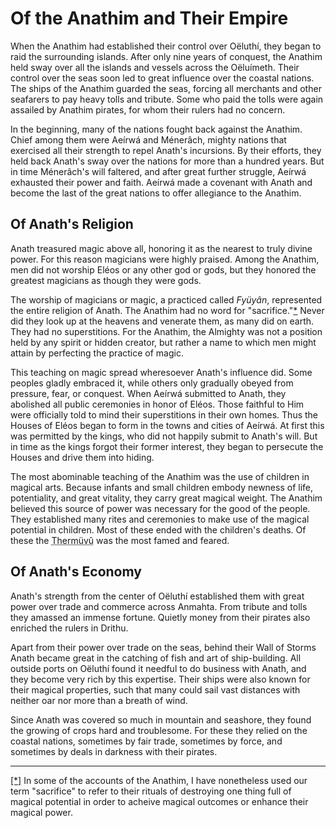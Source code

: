 # Of the Anathim and Their Empire

When the Anathim had established their control over Oëluthí, they began to raid the surrounding islands. After only nine years of conquest, the Anathim held sway over all the islands and vessels across the Oëluímeth. Their control over the seas soon led to great influence over the coastal nations. The ships of the Anathim guarded the seas, forcing all merchants and other seafarers to pay heavy tolls and tribute. Some who paid the tolls were again assailed by Anathim pirates, for whom their rulers had no concern.

In the beginning, many of the nations fought back against the Anathim. Chief among them were Aeírwá and Ménerâch, mighty nations that exercised all their strength to repel Anath's incursions. By their efforts, they held back Anath's sway over the nations for more than a hundred years. But in time Ménerâch's will faltered, and after great further struggle, Aeírwá exhausted their power and faith. Aeírwá made a covenant with Anath and become the last of the great nations to offer allegiance to the Anathim. 

## Of Anath's Religion

Anath treasured magic above all, honoring it as the nearest to truly divine power. For this reason magicians were highly praised. Among the Anathim, men did not worship Eléos or any other god or gods, but they honored the greatest magicians as though they were gods.

The worship of magicians or magic, a practiced called *Fyüyân*, represented the entire religion of Anath. The Anathim had no word for "sacrifice."[*](#fm1) Never did they look up at the heavens and venerate them, as many did on earth. They had no superstitions. For the Anathim, the Almighty was not a position held by any spirit or hidden creator, but rather a name to which men might attain by perfecting the practice of magic.

This teaching on magic spread wheresoever Anath's influence did. Some peoples gladly embraced it, while others only gradually obeyed from pressure, fear, or conquest. When Aeírwá submitted to Anath, they abolished all public ceremonies in honor of Eléos. Those faithful to Him were officially told to mind their superstitions in their own homes. Thus the Houses of Eléos began to form in the towns and cities of Aeírwá. At first this was permitted by the kings, who did not happily submit to Anath's will. But in time as the kings forgot their former interest, they began to persecute the Houses and drive them into hiding.

The most abominable teaching of the Anathim was the use of children in magical arts. Because infants and small children embody newness of life, potentiality, and great vitality, they carry great magical weight. The Anathim believed this source of power was necessary for the good of the people. They established many rites and ceremonies to make use of the magical potential in children. Most of these ended with the children's deaths. Of these the <abbr title="Youth Festival">Thermüvû</abbr> was the most famed and feared.

## Of Anath's Economy

Anath's strength from the center of Oëluthí established them with great power over trade and commerce across Anmahta. From tribute and tolls they amassed an immense fortune. Quietly money from their pirates also enriched the rulers in Drithu.

Apart from their power over trade on the seas, behind their Wall of Storms Anath became great in the catching of fish and art of ship-building. All outside ports on Oëluthí found it needful to do business with Anath, and they become very rich by this expertise. Their ships were also known for their magical properties, such that many could sail vast distances with neither oar nor more than a breath of wind.

Since Anath was covered so much in mountain and seashore, they found the growing of crops hard and troublesome. For these they relied on the coastal nations, sometimes by fair trade, sometimes by force, and sometimes by deals in darkness with their pirates.

---

[[*]](#fm1) In some of the accounts of the Anathim, I have nonetheless used our term "sacrifice" to refer to their rituals of destroying one thing full of magical potential in order to acheive magical outcomes or enhance their magical power.